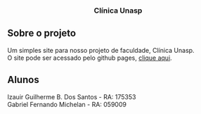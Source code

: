 <!-- PROJECT LOGO -->
  <h3 align="center">Clínica Unasp</h3>

  <p align="center">
  </p>
</p>

## Sobre o projeto

Um simples site para nosso projeto de faculdade, Clínica Unasp. <br>
O site pode ser acessado pelo github pages, <a href="url">[clique aqui](https://izauir.github.io/projetoFundamentosWeb/)</a>.

<!-- CONTACT -->
## Alunos

Izauir Guilherme B. Dos Santos - RA: 175353 <br>
Gabriel Fernando Michelan - RA: 059009
